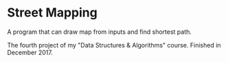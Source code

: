 # Street Mapping
A program that can draw map from inputs and find shortest path.

The fourth project of my "Data Structures & Algorithms" course. Finished in December 2017.

